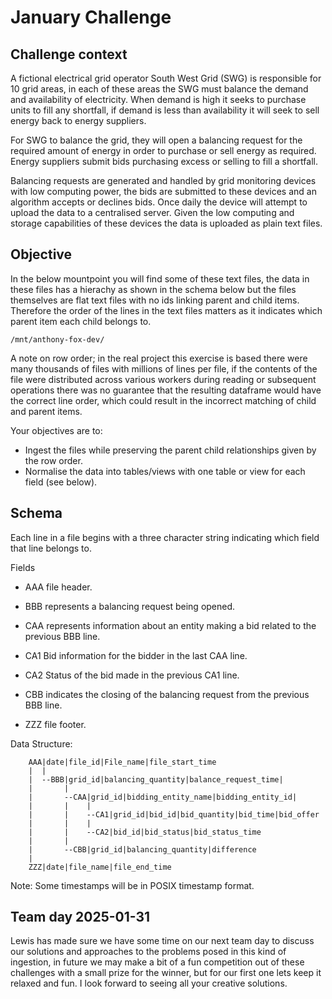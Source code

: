 # January Challenge


## Challenge context

A fictional electrical grid operator South West Grid (SWG) is responsible for 10 grid areas, in each of these areas the SWG must balance the demand and availability of electricity. When demand is high it seeks to purchase units to fill any shortfall, if demand is less than availability it will seek to sell energy back to energy suppliers.

For SWG to balance the grid, they will open a balancing request for the required amount of energy in order to purchase or sell energy as required. Energy suppliers submit bids purchasing excess or selling to fill a shortfall.

Balancing requests are generated and handled by grid monitoring devices with low computing power, the bids are submitted to these devices and an algorithm accepts or declines bids. Once daily the device will attempt to upload the data to a centralised server. Given the low computing and storage capabilities of these devices the data is uploaded as plain text files.


## Objective

In the below mountpoint you will find some of these text files, the data in these files has a hierachy as shown in the schema below but the files themselves are flat text files with no ids linking parent and child items. Therefore the order of the lines in the text files matters as it indicates which parent item each child belongs to.

`/mnt/anthony-fox-dev/`

A note on row order; in the real project this exercise is based there were many thousands of files with millions of lines per file, if the contents of the file were distributed across various workers during reading or subsequent operations there was no guarantee that the resulting dataframe would have the correct line order, which could result in the incorrect matching of child and parent items.

Your objectives are to:

- Ingest the files while preserving the parent child relationships given by the row order.
- Normalise the data into tables/views with one table or view for each field (see below).


## Schema

Each line in a file begins with a three character string indicating which field that line belongs to.

Fields
- AAA  file header.

- BBB represents a balancing request being opened.

- CAA represents information about an entity making a bid related to the 
previous BBB line.

- CA1 Bid information for the bidder in the last CAA line.

- CA2 Status of the bid made in the previous CA1 line.

- CBB indicates the closing of the balancing request from the previous BBB line.

- ZZZ file footer.

Data Structure:

        AAA|date|file_id|File_name|file_start_time
        |  |
        |  --BBB|grid_id|balancing_quantity|balance_request_time|
        |       |
        |       --CAA|grid_id|bidding_entity_name|bidding_entity_id|
        |       |    |
        |       |    --CA1|grid_id|bid_id|bid_quantity|bid_time|bid_offer
        |       |    |
        |       |    --CA2|bid_id|bid_status|bid_status_time
        |       |    
        |       --CBB|grid_id|balancing_quantity|difference
        |
        ZZZ|date|file_name|file_end_time
        
Note: Some timestamps will be in POSIX timestamp format.


## Team day  2025-01-31

Lewis has made sure we have some time on our next team day to discuss our solutions and approaches to the problems posed in this kind of ingestion, in future we may make a bit of a fun competition out of these challenges with a small prize for the winner, but for our first one lets keep it relaxed and fun. I look forward to seeing all your creative solutions.